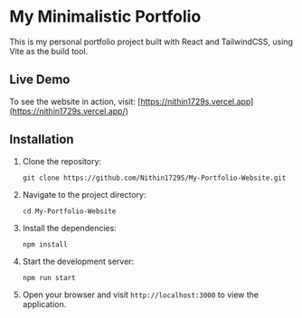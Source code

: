# My Minimalistic Portfolio

This is my personal portfolio project built with React and TailwindCSS, using Vite as the build tool.

## Live Demo

To see the website in action, visit: [https://nithin1729s.vercel.app](https://nithin1729s.vercel.app/)


## Installation

1. Clone the repository:
   ```
   git clone https://github.com/Nithin1729S/My-Portfolio-Website.git
   ```

2. Navigate to the project directory:
   ```
   cd My-Portfolio-Website
   ```

3. Install the dependencies:
   ```
   npm install
   ```

4. Start the development server:
   ```
   npm run start
   ```

5. Open your browser and visit `http://localhost:3000` to view the application.









